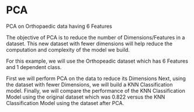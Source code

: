 # PCA
PCA on Orthopaedic data having 6 Features

The objective of PCA is to reduce the number of Dimensions/Features in a dataset. This new dataset with fewer dimensions will help reduce the computation and complexity of the model we build.

For this example, we will use the Orthopeadic dataset which has 6 Features and 1 dependent class.

First we will perform PCA on the data to reduce its Dimensions
Next, using the dataset with fewer Dimensions, we will build a KNN Classification model.
Finally, we will compare the performance of the KNN Classification Model using the original dataset which was 0.822 versus the KNN Classification Model using the dataset after PCA.
